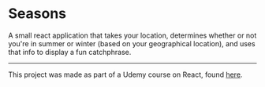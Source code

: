 # Seasons
A small react application that takes your location, determines whether or not you're in summer or winter (based on your geographical location), and uses that info to display a fun catchphrase.

_________________________________________

This project was made as part of a Udemy course on React, found [here](https://www.udemy.com/course/react-redux/).
